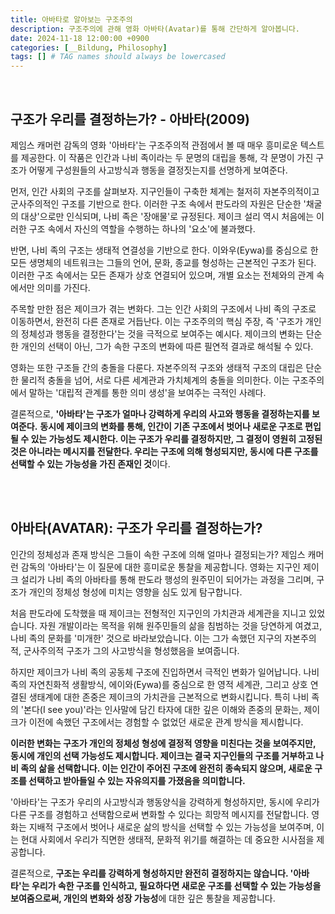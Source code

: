 ```yaml
---
title: 아바타로 알아보는 구조주의
description: 구조주의에 관해 영화 아바타(Avatar)를 통해 간단하게 알아봅니다.
date: 2024-11-18 12:00:00 +0900
categories: [__Bildung, Philosophy]
tags: [] # TAG names should always be lowercased
---
```


<br>

## 구조가 우리를 결정하는가? - 아바타(2009)

제임스 캐머런 감독의 영화 '아바타'는 구조주의적 관점에서 볼 때 매우 흥미로운 텍스트를 제공한다. 이 작품은 인간과 나비 족이라는 두 문명의 대립을 통해, 각 문명이 가진 구조가 어떻게 구성원들의 사고방식과 행동을 결정짓는지를 선명하게 보여준다.

먼저, 인간 사회의 구조를 살펴보자. 지구인들이 구축한 체계는 철저히 자본주의적이고 군사주의적인 구조를 기반으로 한다. 이러한 구조 속에서 판도라의 자원은 단순한 '채굴의 대상'으로만 인식되며, 나비 족은 '장애물'로 규정된다. 제이크 설리 역시 처음에는 이러한 구조 속에서 자신의 역할을 수행하는 하나의 '요소'에 불과했다.

반면, 나비 족의 구조는 생태적 연결성을 기반으로 한다. 이와우(Eywa)를 중심으로 한 모든 생명체의 네트워크는 그들의 언어, 문화, 종교를 형성하는 근본적인 구조가 된다. 이러한 구조 속에서는 모든 존재가 상호 연결되어 있으며, 개별 요소는 전체와의 관계 속에서만 의미를 가진다.

주목할 만한 점은 제이크가 겪는 변화다. 그는 인간 사회의 구조에서 나비 족의 구조로 이동하면서, 완전히 다른 존재로 거듭난다. 이는 구조주의의 핵심 주장, 즉 '구조가 개인의 정체성과 행동을 결정한다'는 것을 극적으로 보여주는 예시다. 제이크의 변화는 단순한 개인의 선택이 아닌, 그가 속한 구조의 변화에 따른 필연적 결과로 해석될 수 있다.

영화는 또한 구조들 간의 충돌을 다룬다. 자본주의적 구조와 생태적 구조의 대립은 단순한 물리적 충돌을 넘어, 서로 다른 세계관과 가치체계의 충돌을 의미한다. 이는 구조주의에서 말하는 '대립적 관계를 통한 의미 생성'을 보여주는 극적인 사례다.

결론적으로, **'아바타'는 구조가 얼마나 강력하게 우리의 사고와 행동을 결정하는지를 보여준다.** **동시에 제이크의 변화를 통해, 인간이 기존 구조에서 벗어나 새로운 구조로 편입될 수 있는 가능성도 제시한다. 이는 구조가 우리를 결정하지만, 그 결정이 영원히 고정된 것은 아니라는 메시지를 전달한다. 우리는 구조에 의해 형성되지만, 동시에 다른 구조를 선택할 수 있는 가능성을 가진 존재인 것**이다.

<br>

<br>

## 아바타(AVATAR): 구조가 우리를 결정하는가?

인간의 정체성과 존재 방식은 그들이 속한 구조에 의해 얼마나 결정되는가? 제임스 캐머런 감독의 '아바타'는 이 질문에 대한 흥미로운 통찰을 제공합니다. 영화는 지구인 제이크 설리가 나비 족의 아바타를 통해 판도라 행성의 원주민이 되어가는 과정을 그리며, 구조가 개인의 정체성 형성에 미치는 영향을 심도 있게 탐구합니다.

처음 판도라에 도착했을 때 제이크는 전형적인 지구인의 가치관과 세계관을 지니고 있었습니다. 자원 개발이라는 목적을 위해 원주민들의 삶을 침범하는 것을 당연하게 여겼고, 나비 족의 문화를 '미개한' 것으로 바라보았습니다. 이는 그가 속했던 지구의 자본주의적, 군사주의적 구조가 그의 사고방식을 형성했음을 보여줍니다.

하지만 제이크가 나비 족의 공동체 구조에 진입하면서 극적인 변화가 일어납니다. 나비 족의 자연친화적 생활방식, 에이와(Eywa)를 중심으로 한 영적 세계관, 그리고 상호 연결된 생태계에 대한 존중은 제이크의 가치관을 근본적으로 변화시킵니다. 특히 나비 족의 '본다(I see you)'라는 인사말에 담긴 타자에 대한 깊은 이해와 존중의 문화는, 제이크가 이전에 속했던 구조에서는 경험할 수 없었던 새로운 관계 방식을 제시합니다.

**이러한 변화는 구조가 개인의 정체성 형성에 결정적 영향을 미친다는 것을 보여주지만, 동시에 개인의 선택 가능성도 제시합니다. 제이크는 결국 지구인들의 구조를 거부하고 나비 족의 삶을 선택합니다. 이는 인간이 주어진 구조에 완전히 종속되지 않으며, 새로운 구조를 선택하고 받아들일 수 있는 자유의지를 가졌음을 의미합니다.**

'아바타'는 구조가 우리의 사고방식과 행동양식을 강력하게 형성하지만, 동시에 우리가 다른 구조를 경험하고 선택함으로써 변화할 수 있다는 희망적 메시지를 전달합니다. 영화는 지배적 구조에서 벗어나 새로운 삶의 방식을 선택할 수 있는 가능성을 보여주며, 이는 현대 사회에서 우리가 직면한 생태적, 문화적 위기를 해결하는 데 중요한 시사점을 제공합니다.

결론적으로, **구조는 우리를 강력하게 형성하지만 완전히 결정하지는 않습니다. '아바타'는 우리가 속한 구조를 인식하고, 필요하다면 새로운 구조를 선택할 수 있는 가능성을 보여줌으로써, 개인의 변화와 성장 가능성**에 대한 깊은 통찰을 제공합니다.